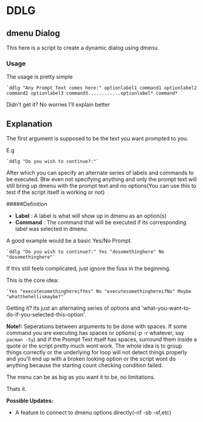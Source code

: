 # DDLG
## dmenu Dialog
This here is a script to create a dynamic dialog using dmenu.

### Usage

The usage is pretty simple

	`ddlg "Any Prompt Text comes here:" optionlabel1 command1 optionlabel2 command2 optionlabel3 command3............optionlabel* command* `

Didn't get it? No worries I'll explain better

## Explanation

The first argument is supposed to be the text you want prompted to you.

E.g

	`ddlg "Do you wish to continue?:"`

After which you can specify an alternate series of labels and commands to be executed. Btw even not specifying anything and only the prompt text will still bring up dmenu with the prompt text and no options(You can use this to test if the script itself is working or not)

#####Definition

- **Label** : A label is what will show up in dmenu as an option(s)
- **Command** : The command that will be executed if its corresponding label was selected in dmenu.

A good example would be a basic Yes/No Prompt.

	`ddlg "Do you wish to continue?:" Yes "dosomethinghere" No "dosomethinghere"`

If this still feels complicated, just ignore the fuss in the beginning.

This is the core idea:

	`Yes "executesomethinghereifYes" No "executesomethinghereifNo" Maybe "whatthehellismaybe?"`

Getting it? Its just an alternating series of options and 'what-you-want-to-do-if-you-selected-this-option'.


**Note!:** Seperations between arguments to be done with spaces. If some command you are executing has spaces or options(-p -r whatever, say `pacman -Sy`) and if the Prompt Text itself has spaces, surround them inside a quote or the script pretty much wont work. The whole idea is to group things correctly or the underlying for loop will not detect things properly and you'll end up with a broken looking option or the script wont do anything because the starting count checking condition failed.

The menu can be as big as you want it to be, no limitations.

Thats it.

**Possible Updates:**
 - A feature to connect to dmenu options directly(-nf -sb -sf,etc)

